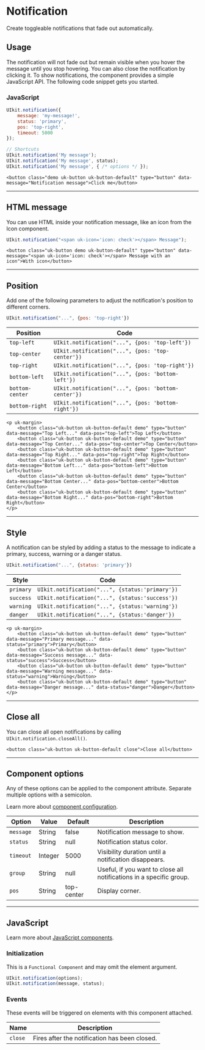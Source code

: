 # Notification

<p class="uk-text-lead">Create toggleable notifications that fade out automatically.</p>

## Usage

The notification will not fade out but remain visible when you hover the message until you stop hovering. You can also close the notification by clicking it. To show notifications, the component provides a simple JavaScript API. The following code snippet gets you started.

### JavaScript

```js
UIkit.notification({
    message: 'my-message!',
    status: 'primary',
    pos: 'top-right',
    timeout: 5000
});

// Shortcuts
UIkit.notification('My message');
UIkit.notification('My message', status);
UIkit.notification('My message', { /* options */ });
```

```example
<button class="demo uk-button uk-button-default" type="button" data-message="Notification message">Click me</button>
```

***

## HTML message

You can use HTML inside your notification message, like an icon from the Icon component.

```js
UIkit.notification("<span uk-icon='icon: check'></span> Message");
```

```example
<button class="uk-button demo uk-button-default" type="button" data-message="<span uk-icon='icon: check'></span> Message with an icon">With icon</button>
```

***

## Position

Add one of the following parameters to adjust the notification's position to different corners.


```js
UIkit.notification("...", {pos: 'top-right'})
```

| Position        | Code |
| --------------- | ---- |
| `top-left`      | `UIkit.notification("...", {pos: 'top-left'})`      |
| `top-center`    | `UIkit.notification("...", {pos: 'top-center'})`    |
| `top-right`     | `UIkit.notification("...", {pos: 'top-right'})`     |
| `bottom-left`   | `UIkit.notification("...", {pos: 'bottom-left'})`   |
| `bottom-center` | `UIkit.notification("...", {pos: 'bottom-center'})` |
| `bottom-right`  | `UIkit.notification("...", {pos: 'bottom-right'})`  |


```example
<p uk-margin>
    <button class="uk-button uk-button-default demo" type="button" data-message="Top Left..." data-pos="top-left">Top Left</button>
    <button class="uk-button uk-button-default demo" type="button" data-message="Top Center..." data-pos="top-center">Top Center</button>
    <button class="uk-button uk-button-default demo" type="button" data-message="Top Right..." data-pos="top-right">Top Right</button>
    <button class="uk-button uk-button-default demo" type="button" data-message="Bottom Left..." data-pos="bottom-left">Bottom Left</button>
    <button class="uk-button uk-button-default demo" type="button" data-message="Bottom Center..." data-pos="bottom-center">Bottom Center</button>
    <button class="uk-button uk-button-default demo" type="button" data-message="Bottom Right..." data-pos="bottom-right">Bottom Right</button>
</p>
```


***

## Style

A notification can be styled by adding a status to the message to indicate a primary, success, warning or a danger status.

```js
UIkit.notification("...", {status: 'primary'})
```

| Style     | Code |
| --------- | ---- |
| `primary` | `UIkit.notification("...", {status:'primary'})` |
| `success` | `UIkit.notification("...", {status:'success'})` |
| `warning` | `UIkit.notification("...", {status:'warning'})` |
| `danger`  | `UIkit.notification("...", {status:'danger'})`  |

```example
<p uk-margin>
    <button class="uk-button uk-button-default demo" type="button" data-message="Primary message..." data-status="primary">Primary</button>
    <button class="uk-button uk-button-default demo" type="button" data-message="Success message..." data-status="success">Success</button>
    <button class="uk-button uk-button-default demo" type="button" data-message="Warning message..." data-status="warning">Warning</button>
    <button class="uk-button uk-button-default demo" type="button" data-message="Danger message..." data-status="danger">Danger</button>
</p>
```

***

## Close all

You can close all open notifications by calling `UIkit.notification.closeAll()`.

```example
<button class="uk-button uk-button-default close">Close all</button>
```


<script src="../assets/uikit/dist/js/components/notification.min.js"></script>
<script>
jQuery('button.demo').on('click', function() {
    UIkit.notification($(this).data());
});
jQuery('button.close').on('click', function() {
    UIkit.notification.closeAll();
});
</script>

***

## Component options

Any of these options can be applied to the component attribute. Separate multiple options with a semicolon.

Learn more about [component configuration](javascript.md#component-configuration).

| Option     | Value   | Default    | Description                                                         |
|------------|---------|------------|---------------------------------------------------------------------|
| `message ` | String  | false      | Notification message to show.                                       |
| `status`   | String  | null       | Notification status color.                                          |
| `timeout`  | Integer | 5000       | Visibility duration until a notification disappears.                |
| `group`    | String  | null       | Useful, if you want to close all notifications in a specific group. |
| `pos`      | String  | top-center | Display corner.                                                     |

***

## JavaScript

Learn more about [JavaScript components](javascript.md#programmatic-use).

### Initialization

This is a `Functional Component` and may omit the element argument.

```js
UIkit.notification(options);
UIkit.notification(message, status);
```

### Events

These events will be triggered on elements with this component attached.

| Name | Description |
| --- | --- |
| `close` | Fires after the notification has been closed. |
